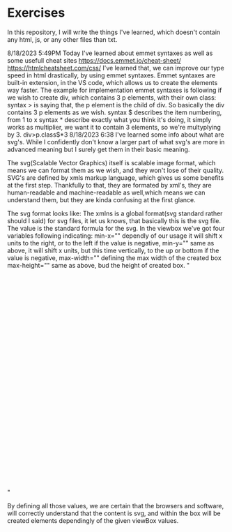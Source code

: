 # Exercises
In this repository, I will write the things I've learned, which doesn't contain any html, js, or any other files than txt.


8/18/2023
5:49PM
Today I've learned about emmet syntaxes as well as some usefull cheat sites
https://docs.emmet.io/cheat-sheet/
https://htmlcheatsheet.com/css/
I've learned that, we can improve our type speed in html drastically, by using emmet syntaxes. Emmet syntaxes are built-in extension, in the VS code, which allows us
to create the elements way faster.
The example for implementation emmet syntaxes is following if we wish to create div, which contains 3 p elements, with their own class:
syntax > is saying that, the p element is the child of div. So basically the div contains 3 p elements as we wish.
syntax $ describes the item numbering, from 1 to x
syntax * describe exactly what you think it's doing, it simply works as multiplier, we want it to contain 3 elements, so we're multyplying by 3.
div>p.class$*3
8/18/2023
6:38
I've learned some info about what are svg's.
While I confidently don't know a larger part of what svg's are more in advanced meaning but I surely get them in their basic meaning.

The svg(Scalable Vector Graphics) itself is scalable image format, which means we can format them as we wish, and they won't lose of their quality.
SVG's are defined by xmls markup language, which gives us some benefits at the first step. Thankfully to that, they are formated by xml's,
they are human-readable and machine-readable as well,which means we can understand them, but they are kinda confusing at the first glance.

The svg format looks like:
The xmlns is a global format(svg standard rather should I said) for svg files, it let us knows, that basically this is the svg file. The value is the standard formula for the svg.
In the viewbox we've got four variables following indicating:
min-x="" dependly of our usage it will shift x units to the right, or to the left if the value is negative,
min-y="" same as above, it will shift x units, but this time vertically, to the up or bottom if the value is negative,
max-width="" defining the max width of the created box
max-height="" same as above, bud the height of created box.
"<svg xmlns="http://www.w3.org/2000/svg" viewBox="0 0 100 100"></svg>"

By defining all those values, we are certain that the browsers and software, will correctly understand that the content is svg, and within the box will be created elements
dependingly of the given viewBox values.
